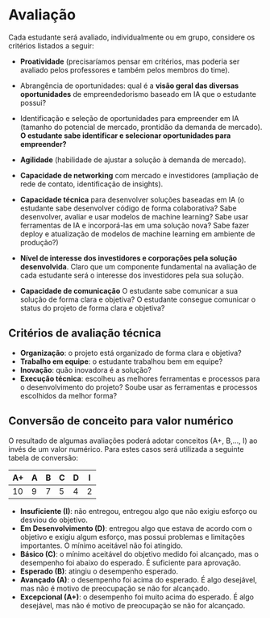 # Avaliação

Cada estudante será avaliado, individualmente ou em grupo, considere os critérios listados a seguir: 

* **Proatividade** (precisaríamos pensar em critérios, mas poderia ser avaliado pelos professores e também pelos membros do time).
* Abrangência de oportunidades: qual é a **visão geral das diversas oportunidades** de empreendedorismo baseado em IA que o estudante possui? 

* Identificação e seleção de oportunidades para empreender em IA (tamanho do potencial de mercado, prontidão da demanda de mercado). **O estudante sabe identificar e selecionar oportunidades para empreender?**
* **Agilidade** (habilidade de ajustar a solução à demanda de mercado).
* **Capacidade de networking** com mercado e investidores (ampliação de rede de contato, identificação de insights).

* **Capacidade técnica** para desenvolver soluções baseadas em IA (o estudante sabe desenvolver código de forma colaborativa? Sabe desenvolver, avaliar e usar modelos de machine learning? Sabe usar ferramentas de IA e incorporá-las em uma solução nova? Sabe fazer deploy e atualização de modelos de machine learning em ambiente de produção?)

* **Nível de interesse dos investidores e corporações pela solução desenvolvida**. Claro que um componente fundamental na avaliação de cada estudante será o interesse dos investidores pela sua solução. 

* **Capacidade de comunicação** O estudante sabe comunicar a sua solução de forma clara e objetiva? O estudante consegue comunicar o status do projeto de forma clara e objetiva? 

## Critérios de avaliação técnica

* **Organização**: o projeto está organizado de forma clara e objetiva?
* **Trabalho em equipe**: o estudante trabalhou bem em equipe?
* **Inovação**: quão inovadora é a solução? 
* **Execução técnica**: escolheu as melhores ferramentas e processos para o desenvolvimento do projeto? Soube usar as ferramentas e processos escolhidos da melhor forma?

## Conversão de conceito para valor numérico

O resultado de algumas avaliações poderá adotar conceitos (A+, B,..., I) ao invés de um valor numérico. Para estes casos será utilizada a seguinte tabela de conversão:

| A+ | A | B | C | D | I |
|----|---|---|---|---|---|
| 10 | 9 | 7 | 5 | 4 | 2 |

* **Insuficiente (I)**: não entregou, entregou algo que não exigiu esforço ou desviou do objetivo.
* **Em Desenvolvimento (D)**: entregou algo que estava de acordo com o objetivo e exigiu algum esforço, mas possui problemas e limitações importantes. O mínimo aceitável não foi atingido.
* **Básico (C)**: o mínimo aceitável do objetivo medido foi alcançado, mas o desempenho foi abaixo do esperado. É suficiente para aprovação.
* **Esperado (B)**: atingiu o desempenho esperado.
* **Avançado (A)**: o desempenho foi acima do esperado. É algo desejável, mas não é motivo de preocupação se não for alcançado.
* **Excepcional (A+)**: o desempenho foi muito acima do esperado. É algo desejável, mas não é motivo de preocupação se não for alcançado.